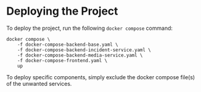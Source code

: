 # Deploying the Project

To deploy the project, run the following `docker compose` command:

```
docker compose \
    -f docker-compose-backend-base.yaml \
    -f docker-compose-backend-incident-service.yaml \
    -f docker-compose-backend-media-service.yaml \
    -f docker-compose-frontend.yaml \
    up
```

To deploy specific components, simply exclude the docker compose file(s) of the unwanted services.
